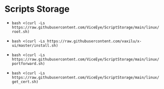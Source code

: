 # Scripts Storage

* `bash <(curl -Ls https://raw.githubusercontent.com/ViceEye/ScriptStorage/main/linux/root.sh)`

* `bash <(curl -Ls https://raw.githubusercontent.com/vaxilu/x-ui/master/install.sh)`

* `bash <(curl -Ls https://raw.githubusercontent.com/ViceEye/ScriptStorage/main/linux/portforward.sh)`

* `bash <(curl -Ls https://raw.githubusercontent.com/ViceEye/ScriptStorage/main/linux/get_cert.sh)`
